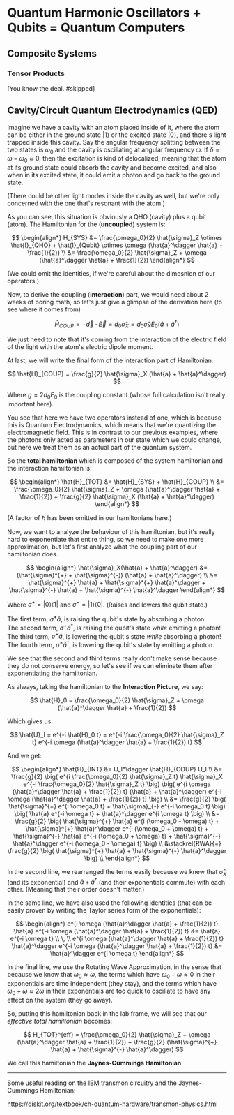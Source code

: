 # Quantum Harmonic Oscillators + Qubits = Quantum Computers

## Composite Systems

### Tensor Products

[You know the deal. #skipped]


## Cavity/Circuit Quantum Electrodynamics (QED)

Imagine we have a cavity with an atom placed inside of it, where the atom can be either in the ground state $|1\rangle$ or the excited state $|0\rangle$, and there's light trapped inside this cavity.
Say the angular frequency splitting between the two states is $\omega_0$ and the cavity is oscillating at angular frequency $\omega$. If $\delta = \omega - \omega_0 \approx 0$, then the excitation is kind of delocalized, meaning that the atom at its ground state could absorb the cavity and become excited, and also when in its excited state, it could emit a photon and go back to the ground state. 

(There could be other light modes inside the cavity as well, but we're only concerned with the one that's resonant with the atom.)

As you can see, this situation is obviously a QHO (cavity) plus a qubit (atom). The Hamiltonian for the (**uncoupled**) system is:

$$
\begin{align*}
H_{SYS} &= \frac{\omega_0}{2} \hat{\sigma}_Z \otimes \hat{I}_{QHO} + \hat{I}_{Qubit} \otimes \omega (\hat{a}^\dagger \hat{a} + \frac{1}{2}) \\
&= \frac{\omega_0}{2} \hat{\sigma}_Z + \omega (\hat{a}^\dagger \hat{a} + \frac{1}{2})
\end{align*}
$$

(We could omit the identities, if we're careful about the dimesnion of our operators.)


Now, to derive the coupling (**interaction**) part, we would need about 2 weeks of boring math, so let's just give a glimpse of the derivation here (to see where it comes from)

$$
\hat{H}_{COUP} = - \vec{d} \cdot \vec{E} = d_0 \hat{\sigma}_X = d_0 \hat{\sigma}_X E_0 (\hat{a} + \hat{a}^\dagger)
$$

We just need to note that it's coming from the interaction of the electric field of the light with the atom's electric dipole moment.

At last, we will write the final form of the interaction part of Hamiltonian:

$$
\hat{H}_{COUP} = \frac{g}{2} \hat{\sigma}_X (\hat{a} + \hat{a}^\dagger)
$$

Where $g = 2d_0 E_0$ is the coupling constant (whose full calculation isn't really important here).

You see that here we have two operators instead of one, which is because this is Quantum Electrodynamics, which means that we're quantizing the electromagnetic field. This is in contrast to our previous examples, where the photons only acted as parameters in our state which we could change, but here we treat them as an actual part of the quantum system.


So the **total hamiltonian** which is composed of the system hamiltonian and the interaction hamiltonian is:

$$
\begin{align*}
\hat{H}_{TOT} &= \hat{H}_{SYS} + \hat{H}_{COUP} \\ 
&= \frac{\omega_0}{2} \hat{\sigma}_Z + \omega (\hat{a}^\dagger \hat{a} + \frac{1}{2}) + \frac{g}{2} \hat{\sigma}_X (\hat{a} + \hat{a}^\dagger)
\end{align*}
$$

(A factor of $\hbar$ has been omitted in our hamiltonians here.)

Now, we want to analyze the behaviour of this hamiltonian, but it's really hard to exponentiate that entire thing, so we need to make one more approximation, but let's first analyze what the coupling part of our hamiltonian does.

$$
\begin{align*}
\hat{\sigma}_X(\hat{a} + \hat{a}^\dagger) &= (\hat{\sigma}^{+} + \hat{\sigma}^{-}) (\hat{a} + \hat{a}^\dagger) \\
&= \hat{\sigma}^{+} \hat{a} + \hat{\sigma}^{+}  \hat{a}^\dagger + \hat{\sigma}^{-} \hat{a} + \hat{\sigma}^{-} \hat{a}^\dagger
\end{align*}
$$

Where $\hat{\sigma}^{+} = |0\rangle \langle 1|$ and $\hat{\sigma}^{-} = |1\rangle \langle 0|$. (Raises and lowers the qubit state.)

The first term, $\hat{\sigma}^{+} \hat{a}$, is raising the qubit's state by absorbing a photon. \
The second term, $\hat{\sigma}^{+} \hat{a}^\dagger$, is raising the qubit's state _while_ emitting a photon! \
The third term, $\hat{\sigma}^{-} \hat{a}$, is lowering the qubit's state _while_ absorbing a photon! \
The fourth term, $\hat{\sigma}^{-} \hat{a}^\dagger$, is lowering the qubit's state by emitting a photon.

We see that the second and third terms really don't make sense because they do not conserve energy, so let's see if we can eliminate them after exponentiating the hamiltonian.


As always, taking the hamiltonian to the **Interaction Picture**, we say:

$$
\hat{H}_0 = \frac{\omega_0}{2} \hat{\sigma}_Z + \omega (\hat{a}^\dagger \hat{a} + \frac{1}{2})
$$

Which gives us:

$$
\hat{U}_I = e^{-i \hat{H}_0 t} = e^{-i \frac{\omega_0}{2} \hat{\sigma}_Z t} e^{-i \omega (\hat{a}^\dagger \hat{a} + \frac{1}{2}) t}
$$

And we get:

$$
\begin{align*}
\hat{H}_{INT} &= U_I^\dagger \hat{H}_{COUP} U_I \\
&= \frac{g}{2} \big( e^{i \frac{\omega_0}{2} \hat{\sigma}_Z t} \hat{\sigma}_X e^{-i \frac{\omega_0}{2} \hat{\sigma}_Z t} \big) \big( e^{i \omega (\hat{a}^\dagger \hat{a} + \frac{1}{2}) t} (\hat{a} + \hat{a}^\dagger) e^{-i \omega (\hat{a}^\dagger \hat{a} + \frac{1}{2}) t} \big) \\
&= \frac{g}{2} \big( \hat{\sigma}^{+} e^{i \omega_0 t} + \hat{\sigma}_{-} e^{-i \omega_0 t} \big) \big( \hat{a} e^{-i \omega t} + \hat{a}^\dagger e^{i \omega t} \big) \\
&= \frac{g}{2} \big( \hat{\sigma}^{+} \hat{a} e^{i (\omega_0 - \omega) t} + \hat{\sigma}^{+} \hat{a}^\dagger e^{i (\omega_0 + \omega) t} + \hat{\sigma}^{-} \hat{a} e^{-i (\omega_0 + \omega) t} + \hat{\sigma}^{-} \hat{a}^\dagger e^{-i (\omega_0 - \omega) t} \big) \\
&\stackrel{RWA}{=} \frac{g}{2} \big( \hat{\sigma}^{+} \hat{a} + \hat{\sigma}^{-} \hat{a}^\dagger \big) \\
\end{align*}
$$

In the second line, we rearranged the terms easily because we knew that $\hat{\sigma}_X$ (and its exponential) and $\hat{a} + \hat{a}^\dagger$ (and their exponentials commute) with each other. (Meaning that their order doesn't matter.)

In the same line, we have also used the following identities (that can be easily proven by writing the Taylor series form of the exponentials):

$$
\begin{align*}
e^{i \omega (\hat{a}^\dagger \hat{a} + \frac{1}{2}) t} \hat{a} e^{-i \omega (\hat{a}^\dagger \hat{a} + \frac{1}{2}) t} &= \hat{a} e^{-i \omega t} \\
\, \\
e^{i \omega (\hat{a}^\dagger \hat{a} + \frac{1}{2}) t} \hat{a}^\dagger e^{-i \omega (\hat{a}^\dagger \hat{a} + \frac{1}{2}) t} &= \hat{a}^\dagger e^{i \omega t}
\end{align*}
$$


In the final line, we use the Rotating Wave Approximation, in the sense that because we know that $\omega_0 \approx \omega$, the terms which have $\omega_0 - \omega \approx 0$ in their exponentials are time independent (they stay), and the terms which have $\omega_0 + \omega \approx 2 \omega$ in their exponentials are too quick to oscillate to have any effect on the system (they go away).

So, putting this hamiltonian back in the lab frame, we will see that our _effective total hamiltonian_ becomes:

$$
H_{TOT}^{eff} = \frac{\omega_0}{2} \hat{\sigma}_Z + \omega (\hat{a}^\dagger \hat{a} + \frac{1}{2}) + \frac{g}{2} (\hat{\sigma}^{+} \hat{a} + \hat{\sigma}^{-} \hat{a}^\dagger)
$$

We call this hamiltonian the **Jaynes-Cummings Hamiltonian**.

---
Some useful reading on the IBM transmon circuitry and the Jaynes-Cummings Hamiltonian:

https://qiskit.org/textbook/ch-quantum-hardware/transmon-physics.html